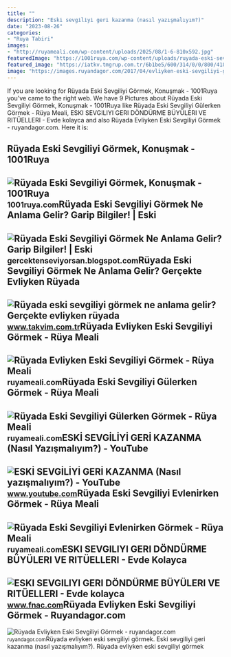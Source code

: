 ```yaml
---
title: ""
description: "Eski̇ sevgi̇li̇yi̇ geri̇ kazanma (nasıl yazışmalıyım?)"
date: "2023-08-26"
categories:
- "Ruya Tabiri"
images:
- "http://ruyameali.com/wp-content/uploads/2025/08/1-6-810x592.jpg"
featuredImage: "https://1001ruya.com/wp-content/uploads/ruyada-eski-sevgili-gormek.jpg"
featured_image: "https://iatkv.tmgrup.com.tr/6b1be5/600/314/0/0/800/418?u=https:%2f%2fitkv.tmgrup.com.tr%2falbum%2f2021%2f12%2f14%2f1639514086537.jpg"
image: "https://images.ruyandagor.com/2017/04/evliyken-eski-sevgiliyi-gormek-1302.jpg"
---
```


If you are looking for Rüyada Eski Sevgiliyi Görmek, Konuşmak - 1001Ruya you've came to the right web. We have 9 Pictures about Rüyada Eski Sevgiliyi Görmek, Konuşmak - 1001Ruya like Rüyada Eski Sevgiliyi Gülerken Görmek - Rüya Meali, ESKI SEVGILIYI GERI DÖNDÜRME BÜYÜLERI VE RITÜELLERI - Evde kolayca and also Rüyada Evliyken Eski Sevgiliyi Görmek - ruyandagor.com. Here it is:

Rüyada Eski Sevgiliyi Görmek, Konuşmak - 1001Ruya
-------------------------------------------------

 ![Rüyada Eski Sevgiliyi Görmek, Konuşmak - 1001Ruya](https://1001ruya.com/wp-content/uploads/ruyada-eski-sevgili-gormek.jpg) <small>1001ruya.com</small>Rüyada Eski Sevgiliyi Görmek Ne Anlama Gelir? Garip Bilgiler! | Eski
--------------------------------------------------------------------

 ![Rüyada Eski Sevgiliyi Görmek Ne Anlama Gelir? Garip Bilgiler! | Eski](https://2.bp.blogspot.com/-rJFF8kL4-3M/Ua1R6Sa32mI/AAAAAAAAAfc/Ycq9ANy-57Y/s1600/Rüyada+Eski+Sevgiliyi+Görmek.jpg) <small>gercektenseviyorsan.blogspot.com</small>Rüyada Eski Sevgiliyi Görmek Ne Anlama Gelir? Gerçekte Evliyken Rüyada
----------------------------------------------------------------------

 ![Rüyada eski sevgiliyi görmek ne anlama gelir? Gerçekte evliyken rüyada](https://iatkv.tmgrup.com.tr/6b1be5/600/314/0/0/800/418?u=https:%2f%2fitkv.tmgrup.com.tr%2falbum%2f2021%2f12%2f14%2f1639514086537.jpg) <small>www.takvim.com.tr</small>Rüyada Evliyken Eski Sevgiliyi Görmek - Rüya Meali
--------------------------------------------------

 ![Rüyada Evliyken Eski Sevgiliyi Görmek - Rüya Meali](http://ruyameali.com/wp-content/uploads/2018/08/Eski-Sevgili2-768x512.jpg) <small>ruyameali.com</small>Rüyada Eski Sevgiliyi Gülerken Görmek - Rüya Meali
--------------------------------------------------

 ![Rüyada Eski Sevgiliyi Gülerken Görmek - Rüya Meali](http://ruyameali.com/wp-content/uploads/2025/08/1-6-810x592.jpg) <small>ruyameali.com</small>ESKİ SEVGİLİYİ GERİ KAZANMA (Nasıl Yazışmalıyım?) - YouTube
-----------------------------------------------------------

 ![ESKİ SEVGİLİYİ GERİ KAZANMA (Nasıl yazışmalıyım?) - YouTube](https://i.ytimg.com/vi/XLANZQbk5cc/maxresdefault.jpg) <small>www.youtube.com</small>Rüyada Eski Sevgiliyi Evlenirken Görmek - Rüya Meali
----------------------------------------------------

 ![Rüyada Eski Sevgiliyi Evlenirken Görmek - Rüya Meali](http://ruyameali.com/wp-content/uploads/2030/01/1-1-768x540.jpg) <small>ruyameali.com</small>ESKI SEVGILIYI GERI DÖNDÜRME BÜYÜLERI VE RITÜELLERI - Evde Kolayca
------------------------------------------------------------------

 ![ESKI SEVGILIYI GERI DÖNDÜRME BÜYÜLERI VE RITÜELLERI - Evde kolayca](https://static.fnac-static.com/multimedia/Images/FR/NR/e4/45/da/14304740/1507-1/tsp20220407210659/ESKI-SEVGILIYI-GERI-DONDURME-BUYULERI-VE-RITUELLERI-Evde-kolayca-yapabileceginiz-Rituller-Buyuler-ve-Tilsimlar.jpg) <small>www.fnac.com</small>Rüyada Evliyken Eski Sevgiliyi Görmek - Ruyandagor.com
------------------------------------------------------

 ![Rüyada Evliyken Eski Sevgiliyi Görmek - ruyandagor.com](https://images.ruyandagor.com/2017/04/evliyken-eski-sevgiliyi-gormek-1302.jpg) <small>ruyandagor.com</small>Rüyada evliyken eski sevgiliyi görmek. Eski̇ sevgi̇li̇yi̇ geri̇ kazanma (nasıl yazışmalıyım?). Rüyada evliyken eski sevgiliyi görmek
